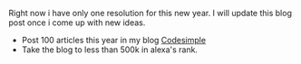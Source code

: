 Right now i have only one resolution for this new year. I will update this blog post once i come up with new ideas.

* Post 100 articles this year in my blog [Codesimple](www.codesimple.info)
* Take the blog to less than 500k in alexa's rank.
